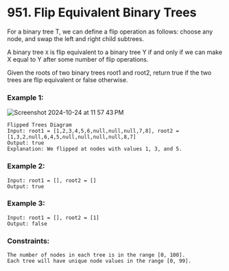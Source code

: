 # 951. Flip Equivalent Binary Trees

For a binary tree T, we can define a flip operation as follows: choose any node, and swap the left and right child subtrees.

A binary tree `X` is flip equivalent to a binary tree Y if and only if we can make X equal to Y after some number of flip operations.

Given the roots of two binary trees root1 and root2, return true if the two trees are flip equivalent or false otherwise.

 

### Example 1:

![Screenshot 2024-10-24 at 11 57 43 PM](https://github.com/user-attachments/assets/2357f93d-ea9f-4ddd-aa2b-d9ce4aa7ce04)


```
Flipped Trees Diagram
Input: root1 = [1,2,3,4,5,6,null,null,null,7,8], root2 = [1,3,2,null,6,4,5,null,null,null,null,8,7]
Output: true
Explanation: We flipped at nodes with values 1, 3, and 5.
```
### Example 2:
```
Input: root1 = [], root2 = []
Output: true
```
### Example 3:
```
Input: root1 = [], root2 = [1]
Output: false
```

### Constraints:
```
The number of nodes in each tree is in the range [0, 100].
Each tree will have unique node values in the range [0, 99].
```
